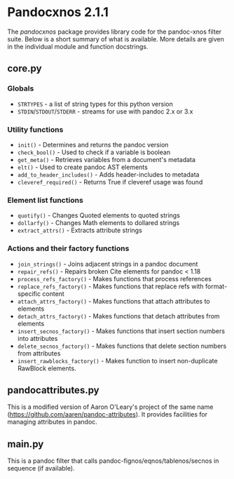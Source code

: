 
Pandocxnos 2.1.1
================

The *pandocxnos* package provides library code for the pandoc-xnos filter suite.  Below is a short summary of what is available.  More details are given in the individual module and function docstrings.

[fignos]: https://github.com/tomduck/pandoc-fignos
[eqnos]: https://github.com/tomduck/pandoc-eqnos
[tablenos]: https://github.com/tomduck/pandoc-tablenos
[secnos]: https://github.com/tomduck/pandoc-tablenos
[pandoc]: http://pandoc.org/


core.py
-------

### Globals ###

  * `STRTYPES` - a list of string types for this python version
  * `STDIN`/`STDOUT`/`STDERR` - streams for use with pandoc 2.x or 3.x


### Utility functions ###

  * `init()` - Determines and returns the pandoc version
  * `check_bool()` - Used to check if a variable is boolean
  * `get_meta()` - Retrieves variables from a document's metadata
  * `elt()` - Used to create pandoc AST elements
  * `add_to_header_includes()` - Adds header-includes to metadata
  * `cleveref_required()` - Returns True if cleveref usage was found


### Element list functions ###

  * `quotify()` - Changes Quoted elements to quoted strings
  * `dollarfy()` - Changes Math elements to dollared strings
  * `extract_attrs()` - Extracts attribute strings


### Actions and their factory functions ###

  * `join_strings()` - Joins adjacent strings in a pandoc document
  * `repair_refs()` - Repairs broken Cite elements for pandoc < 1.18
  * `process_refs_factory()` - Makes functions that process
                               references
  * `replace_refs_factory()` - Makes functions that replace refs with
                               format-specific content
  * `attach_attrs_factory()` - Makes functions that attach attributes
                               to elements
  * `detach_attrs_factory()` - Makes functions that detach attributes
                               from elements
  * `insert_secnos_factory()` - Makes functions that insert section
                                numbers into attributes
  * `delete_secnos_factory()` - Makes functions that delete section
                                numbers from attributes
  * `insert_rawblocks_factory()` - Makes function to insert
                                   non-duplicate RawBlock elements.


pandocattributes.py
-------------------

This is a modified version of Aaron O'Leary's project of the same name (https://github.com/aaren/pandoc-attributes).  It provides facilities for managing attributes in pandoc.


main.py
-------

This is a pandoc filter that calls pandoc-fignos/eqnos/tablenos/secnos in sequence (if available).
